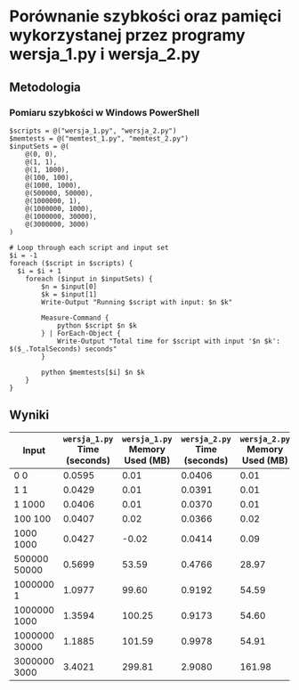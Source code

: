 # Porównanie szybkości oraz pamięci wykorzystanej przez programy wersja_1.py i wersja_2.py

## Metodologia

### Pomiaru szybkości w Windows PowerShell

```shell
$scripts = @("wersja_1.py", "wersja_2.py")
$memtests = @("memtest_1.py", "memtest_2.py")
$inputSets = @(
    @(0, 0),
    @(1, 1),
    @(1, 1000),
    @(100, 100),
    @(1000, 1000),
    @(500000, 50000),
    @(1000000, 1),
    @(1000000, 1000),
    @(1000000, 30000),
    @(3000000, 3000)
)

# Loop through each script and input set
$i = -1
foreach ($script in $scripts) {
  $i = $i + 1
    foreach ($input in $inputSets) {
        $n = $input[0]
        $k = $input[1]
        Write-Output "Running $script with input: $n $k"
        
        Measure-Command {
            python $script $n $k
        } | ForEach-Object {
            Write-Output "Total time for $script with input '$n $k': $($_.TotalSeconds) seconds"
        }
        
        python $memtests[$i] $n $k
    }
}
```
## Wyniki

| Input       | `wersja_1.py` Time (seconds) | `wersja_1.py` Memory Used (MB) | `wersja_2.py` Time (seconds) | `wersja_2.py` Memory Used (MB) |
|-------------|------------------------------|--------------------------------|------------------------------|--------------------------------|
| 0 0         | 0.0595                       | 0.01                           | 0.0406                       | 0.01                           |
| 1 1         | 0.0429                       | 0.01                           | 0.0391                       | 0.01                           |
| 1 1000      | 0.0406                       | 0.01                           | 0.0370                       | 0.01                           |
| 100 100     | 0.0407                       | 0.02                           | 0.0366                       | 0.02                           |
| 1000 1000   | 0.0427                       | -0.02                          | 0.0414                       | 0.09                           |
| 500000 50000 | 0.5699                       | 53.59                          | 0.4766                       | 28.97                          |
| 1000000 1   | 1.0977                       | 99.60                          | 0.9192                       | 54.59                          |
| 1000000 1000 | 1.3594                       | 100.25                         | 0.9173                       | 54.60                          |
| 1000000 30000 | 1.1885                      | 101.59                         | 0.9978                       | 54.91                          |
| 3000000 3000 | 3.4021                       | 299.81                         | 2.9080                       | 161.98                         |
